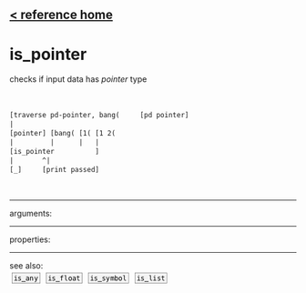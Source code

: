 [< reference home](ceammc_lib.html)
---

# is_pointer


checks if input data has *pointer* type

```


[traverse pd-pointer, bang(     [pd pointer]
|
[pointer] [bang( [1( [1 2(
|         |      |   |
[is_pointer          ]
|       ^|
[_]     [print passed]

            
```

---
arguments:


---
properties:


---
see also:<br>
[![is_any](img/object_is_any.png)](is_any.html)
[![is_float](img/object_is_float.png)](is_float.html)
[![is_symbol](img/object_is_symbol.png)](is_symbol.html)
[![is_list](img/object_is_list.png)](is_list.html)
